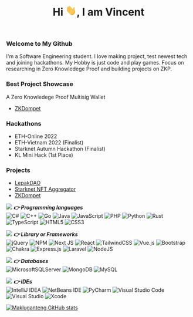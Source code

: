 <h1 align="center">Hi <img src="https://raw.githubusercontent.com/ABSphreak/ABSphreak/master/gifs/Hi.gif" width="30px">, I am Vincent </h1>
<br>

### Welcome to My Github

I'm a Software Engineering student. I love making project, test newest tech and joining hackathons. My Hobby is just code and play games. Focus on 
researching in Zero Knowledege Proof and building projects on ZKP.

### Best Project Showcase 
A Zero Knowledege Proof Multisig Wallet
* [ZKDompet](https://github.com/tiadaxyz/zkDompet)

### Hackathons
* ETH-Online 2022
* ETH-Vietnam 2022 (Finalist)
* Starknet Autumn Hackathon (Finalist)
* KL Mini Hack (1st Place)

### Projects
* [LepakDAO](https://github.com/LepakDAO/EthOnline) 
* [Starknet NFT Aggregator](https://github.com/marcuspang/starknet-data-aggregator)
* [ZKDompet](https://github.com/tiadaxyz/zkDompet)

<img src="https://media.giphy.com/media/iY8CRBdQXODJSCERIr/giphy.gif" width="30px">&nbsp;***👉 Programming languages***
<br>
![C#](https://img.shields.io/badge/c%23-%23239120.svg?style=for-the-badge&logo=c-sharp&logoColor=white)
![C++](https://img.shields.io/badge/c++-%2300599C.svg?style=for-the-badge&logo=c%2B%2B&logoColor=white)
![Go](https://img.shields.io/badge/go-%2300ADD8.svg?style=for-the-badge&logo=go&logoColor=white)
![Java](https://img.shields.io/badge/java-%23ED8B00.svg?style=for-the-badge&logo=java&logoColor=white)
![JavaScript](https://img.shields.io/badge/javascript-%23323330.svg?style=for-the-badge&logo=javascript&logoColor=%23F7DF1E)
![PHP](https://img.shields.io/badge/php-%23777BB4.svg?style=for-the-badge&logo=php&logoColor=white)
![Python](https://img.shields.io/badge/python-3670A0?style=for-the-badge&logo=python&logoColor=ffdd54)
![Rust](https://img.shields.io/badge/rust-%23000000.svg?style=for-the-badge&logo=rust&logoColor=white)
![TypeScript](https://img.shields.io/badge/typescript-%23007ACC.svg?style=for-the-badge&logo=typescript&logoColor=white)
![HTML5](https://img.shields.io/badge/html5-%23E34F26.svg?style=for-the-badge&logo=html5&logoColor=white)
![CSS3](https://img.shields.io/badge/css3-%231572B6.svg?style=for-the-badge&logo=css3&logoColor=white)

<img src="https://media.giphy.com/media/iY8CRBdQXODJSCERIr/giphy.gif" width="30px">&nbsp;***👉 Library or Frameworks***
<br>
![jQuery](https://img.shields.io/badge/jquery-%230769AD.svg?style=for-the-badge&logo=jquery&logoColor=white)
![NPM](https://img.shields.io/badge/NPM-%23000000.svg?style=for-the-badge&logo=npm&logoColor=white)
![Next JS](https://img.shields.io/badge/Next-black?style=for-the-badge&logo=next.js&logoColor=white)
![React](https://img.shields.io/badge/react-%2320232a.svg?style=for-the-badge&logo=react&logoColor=%2361DAFB)
![TailwindCSS](https://img.shields.io/badge/tailwindcss-%2338B2AC.svg?style=for-the-badge&logo=tailwind-css&logoColor=white)
![Vue.js](https://img.shields.io/badge/vuejs-%2335495e.svg?style=for-the-badge&logo=vuedotjs&logoColor=%234FC08D)
![Bootstrap](https://img.shields.io/badge/bootstrap-%23563D7C.svg?style=for-the-badge&logo=bootstrap&logoColor=white)
![Chakra](https://img.shields.io/badge/chakra-%234ED1C5.svg?style=for-the-badge&logo=chakraui&logoColor=white)
![Express.js](https://img.shields.io/badge/express.js-%23404d59.svg?style=for-the-badge&logo=express&logoColor=%2361DAFB)
![Laravel](https://img.shields.io/badge/laravel-%23FF2D20.svg?style=for-the-badge&logo=laravel&logoColor=white)
![NodeJS](https://img.shields.io/badge/node.js-6DA55F?style=for-the-badge&logo=node.js&logoColor=white)


 <img src="https://media.giphy.com/media/iY8CRBdQXODJSCERIr/giphy.gif" width="30px">&nbsp;***👉 Databases***
 <br>
 ![MicrosoftSQLServer](https://img.shields.io/badge/Microsoft%20SQL%20Sever-CC2927?style=for-the-badge&logo=microsoft%20sql%20server&logoColor=white)
 ![MongoDB](https://img.shields.io/badge/MongoDB-%234ea94b.svg?style=for-the-badge&logo=mongodb&logoColor=white)
 ![MySQL](https://img.shields.io/badge/mysql-%2300f.svg?style=for-the-badge&logo=mysql&logoColor=white)

 <img src="https://media.giphy.com/media/iY8CRBdQXODJSCERIr/giphy.gif" width="30px">&nbsp;***👉 IDEs***
 <br>
 ![IntelliJ IDEA](https://img.shields.io/badge/IntelliJIDEA-000000.svg?style=for-the-badge&logo=intellij-idea&logoColor=white)
 ![NetBeans IDE](https://img.shields.io/badge/NetBeansIDE-1B6AC6.svg?style=for-the-badge&logo=apache-netbeans-ide&logoColor=white)
 ![PyCharm](https://img.shields.io/badge/pycharm-143?style=for-the-badge&logo=pycharm&logoColor=black&color=black&labelColor=green)
 ![Visual Studio Code](https://img.shields.io/badge/Visual%20Studio%20Code-0078d7.svg?style=for-the-badge&logo=visual-studio-code&logoColor=white)
 ![Visual Studio](https://img.shields.io/badge/Visual%20Studio-5C2D91.svg?style=for-the-badge&logo=visual-studio&logoColor=white)
 ![Xcode](https://img.shields.io/badge/Xcode-007ACC?style=for-the-badge&logo=Xcode&logoColor=white)
 
 
 [![Makluganteng GitHub stats](https://github-readme-stats.vercel.app/api?username=makluganteng)](https://github.com/anuraghazra/github-readme-stats)

<!--
**makluganteng/Makluganteng** is a ✨ _special_ ✨ repository because its `README.md` (this file) appears on your GitHub profile.

Here are some ideas to get you started:

- 🔭 I’m currently working on ...
- 🌱 I’m currently learning ...
- 👯 I’m looking to collaborate on ...
- 🤔 I’m looking for help with ...
- 💬 Ask me about ...
- 📫 How to reach me: ...
- 😄 Pronouns: ...
- ⚡ Fun fact: ...
-->
